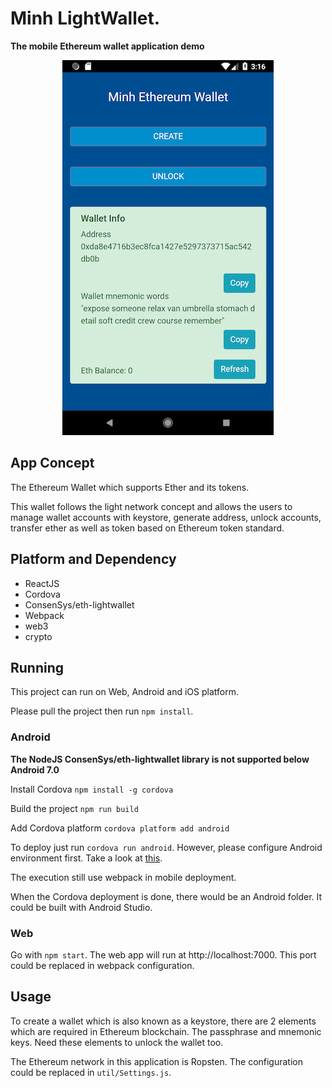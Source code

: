 # Minh LightWallet.
**The mobile Ethereum wallet application demo**


<p align="center">
  <img src="app.png">
</p>

## App Concept
The Ethereum Wallet which supports Ether and its tokens.

This wallet follows the light network concept and allows the users to manage wallet accounts with keystore, generate address, unlock accounts, transfer ether as well as token based on Ethereum token standard.   

## Platform and Dependency
- ReactJS
- Cordova
- ConsenSys/eth-lightwallet
- Webpack
- web3
- crypto

## Running
This project can run on Web, Android and iOS platform.

Please pull the project then run `npm install`.

### Android
**The NodeJS ConsenSys/eth-lightwallet library is not supported below Android 7.0**

Install Cordova `npm install -g cordova`

Build the project `npm run build`

Add Cordova platform `cordova platform add android`

To deploy just run `cordova run android`. However, please configure Android environment first. Take a look at [this](https://cordova.apache.org/docs/en/latest/guide/platforms/android/).

The execution still use webpack in mobile deployment.

When the Cordova deployment is done, there  would be an Android folder. It could be built with Android Studio.

### Web
Go with `npm start`.
The web app will run at http://localhost:7000.
This port could be replaced in webpack configuration.

## Usage
To create a wallet which is also known as a keystore, there are 2 elements which are required in Ethereum blockchain. The passphrase and mnemonic keys. Need these elements to unlock the wallet too.

The Ethereum network in this application is Ropsten. The configuration could be replaced in `util/Settings.js`.
